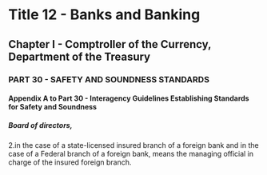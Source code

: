 
# Title 12 - Banks and Banking
## Chapter I - Comptroller of the Currency, Department of the Treasury
### PART 30 - SAFETY AND SOUNDNESS STANDARDS
#### Appendix A to Part 30 - Interagency Guidelines Establishing Standards for Safety and Soundness
##### Board of directors,

2.in the case of a state-licensed insured branch of a foreign bank and in the case of a Federal branch of a foreign bank, means the managing official in charge of the insured foreign branch.
